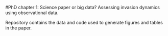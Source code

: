 #PhD chapter 1: Science paper or big data? Assessing invasion dynamics using observational data.

Repository contains the data and code used to generate figures and tables in the paper.

